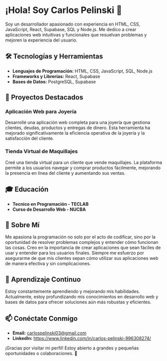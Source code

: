 # ¡Hola! Soy Carlos Pelinski 👋

Soy un desarrollador apasionado con experiencia en HTML, CSS, JavaScript, React, Supabase, SQL y Node.js. Me dedico a crear aplicaciones web intuitivas y funcionales que resuelvan problemas y mejoren la experiencia del usuario.

## 🛠️ Tecnologías y Herramientas

- **Lenguajes de Programación:** HTML, CSS, JavaScript, SQL, Node.js
- **Frameworks y Librerías:** React, Supabase
- **Bases de Datos:** PostgreSQL, Supabase

## 🚀 Proyectos Destacados

### Aplicación Web para Joyería
Desarrollé una aplicación web completa para una joyería que gestiona clientes, deudas, productos y entregas de dinero. Esta herramienta ha mejorado significativamente la eficiencia operativa de la joyería y la satisfacción del cliente.

### Tienda Virtual de Maquillajes
Creé una tienda virtual para un cliente que vende maquillajes. La plataforma permite a los usuarios navegar y comprar productos fácilmente, mejorando la presencia en línea del cliente y aumentando sus ventas.

## 🎓 Educación

- **Tecnico en Programación - TECLAB**
- **Curso de Desarrollo Web - NUCBA**

## 🌟 Sobre Mí

Me apasiona la programación no solo por el acto de codificar, sino por la oportunidad de resolver problemas complejos y entender cómo funcionan las cosas. Creo en la importancia de crear aplicaciones que sean fáciles de usar y entender para los usuarios finales. Siempre me esfuerzo por asegurarme de que mis clientes sepan cómo utilizar sus aplicaciones web de manera efectiva y sin complicaciones.

## 🌱 Aprendizaje Continuo

Estoy constantemente aprendiendo y mejorando mis habilidades. Actualmente, estoy profundizando mis conocimientos en desarrollo web y bases de datos para ofrecer soluciones aún más robustas y eficientes.

## 📫 Conéctate Conmigo

- **Email:** carlospelinski03@gmail.com
- **LinkedIn:** https://www.linkedin.com/in/carlos-pelinski-996308274/

¡Gracias por visitar mi perfil! Estoy abierto a grandes y pequeñas oportunidades o colaboraciones. 🚀
